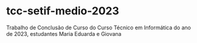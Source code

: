# tcc-setif-medio-2023
Trabalho de Conclusão de Curso do Curso Técnico em Informática do ano de 2023, estudantes Maria Eduarda e Giovana
